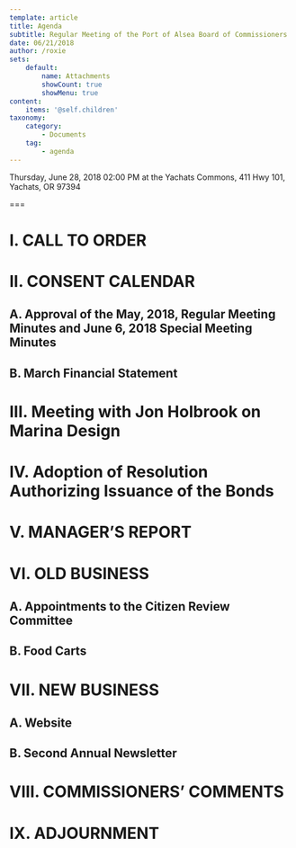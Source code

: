 ```yaml
---
template: article
title: Agenda
subtitle: Regular Meeting of the Port of Alsea Board of Commissioners
date: 06/21/2018
author: /roxie
sets:
    default:
        name: Attachments
        showCount: true
        showMenu: true
content:
    items: '@self.children'
taxonomy:
    category: 
        - Documents
    tag: 
        - agenda
---
```


Thursday, June 28, 2018 02:00 PM at the Yachats Commons, 411 Hwy 101, Yachats, OR  97394

===

# I. CALL TO ORDER

# II. CONSENT CALENDAR

## A.  	Approval of the May, 2018, Regular Meeting Minutes and June 6, 2018    Special Meeting Minutes

## B. 	March Financial Statement

# III. Meeting with Jon Holbrook on Marina Design

# IV. Adoption of Resolution Authorizing Issuance of the Bonds

# V. MANAGER’S REPORT

# VI. OLD BUSINESS

## A.  	Appointments to the Citizen Review Committee

## B.   	Food Carts	

# VII. NEW BUSINESS 

## A.    	Website

## B.   	Second Annual Newsletter

# VIII. COMMISSIONERS’ COMMENTS

# IX. ADJOURNMENT




